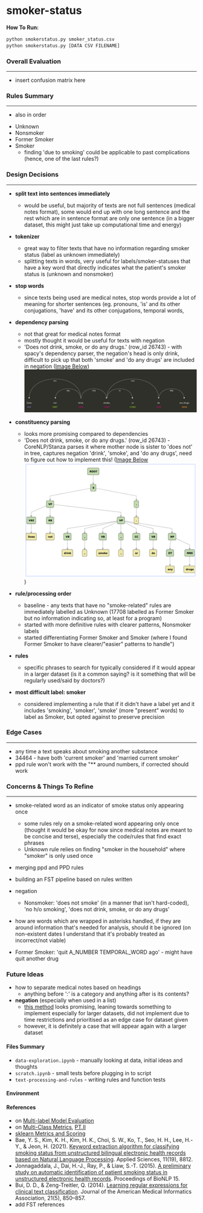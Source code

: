 # smoker-status

__How To Run:__  
```bash
python smokerstatus.py smoker_status.csv
python smokerstatus.py [DATA CSV FILENAME]
```  

### Overall Evaluation
-----
- insert confusion matrix here

### Rules Summary
----
* also in order
- Unknown
- Nonsmoker
- Former Smoker
- Smoker
    - finding 'due to smoking' could be applicable to past complications (hence, one of the last rules?)


### Design Decisions
----
- **split text into sentences immediately**
    - would be useful, but majority of texts are not full sentences (medical notes format), some would end up with one long sentence and the rest which are in sentence format are only one sentence (in a bigger dataset, this might just take up computational time and energy)
- **tokenizer**
    - great way to filter texts that have no information regarding smoker status (label as unknown immediately)
    - splitting texts in words, very useful for labels/smoker-statuses that have a key word that directly indicates what the patient's smoker status is (unknown and nonsmoker)
- **stop words**
    - since texts being used are medical notes, stop words provide a lot of meaning for shorter sentences (eg. pronouns, 'is' and its other conjugations, 'have' and its other conjugations, temporal words,  
- **dependency parsing**
    - not that great for medical notes format
    - mostly thought it would be useful for texts with negation
    - 'Does not drink, smoke, or do any drugs.' (row_id 26743) - with spacy's dependency parser, the negation's head is only drink, difficult to pick up that both 'smoke' and 'do any drugs' are included in negation ([Image Below](https://explosion.ai/demos/displacy?text=Does%20not%20drink%2C%20smoke%2C%20or%20do%20any%20drugs.&model=en_core_web_sm&cpu=1&cph=1))
![SpaCy Dependency Parsing](https://github.com/kateviloria/smoker-status/blob/main/images/dep-labels.png)
- **constituency parsing**
    - looks more promising compared to dependencies
    - 'Does not drink, smoke, or do any drugs.' (row_id 26743) - CoreNLP/Stanza parses it where mother node is sister to 'does not' in tree, captures negation 'drink', 'smoke', and 'do any drugs', need to figure out how to implement this! ([Image Below](https://corenlp.run/)
![CoreNLP Constituency Parsing](https://github.com/kateviloria/smoker-status/blob/main/images/constituency-labels.png))

- **rule/processing order**
    - baseline - any texts that have no "smoke-related" rules are immediately labelled as Unknown (17708 labelled as Former Smoker but no information indicating so, at least for a program)
    - started with more definitive rules with clearer patterns, Nonsmoker labels
    - started differentiating Former Smoker and Smoker (where I found Former Smoker to have clearer/"easier" patterns to handle")

- **rules**
    - specific phrases to search for typically considered if it would appear in a larger dataset (is it a common saying? is it something that will be regularly used/said by doctors?)

- **most difficult label: smoker**
    - considered implementing a rule that if it didn't have a label yet and it includes 'smoking', 'smoker', 'smoke' (more "present" words) to label as Smoker, but opted against to preserve precision

### Edge Cases
----
- any time a text speaks about smoking another substance
- 34464 - have both 'current smoker' and 'married current smoker'
- ppd rule won't work with the "** around numbers, if corrected should work



### Concerns & Things To Refine
----
- smoke-related word as an indicator of smoke status only appearing once
    - some rules rely on a smoke-related word appearing only once (thought it would be okay for now since medical notes are meant to be concise and terse), especially the code/rules that find exact phrases 
    - Unknown rule relies on finding "smoker in the household" where "smoker" is only used once
- merging ppd and PPD rules
- building an FST pipeline based on rules written
- negation
    - Nonsmoker: 'does not smoke' (in a manner that isn't hard-coded), 'no h/o smoking', 'does not drink, smoke, or do any drugs'
- how are words which are wrapped in asterisks handled, if they are around information that's needed for analysis, should it be ignored (on non-existent dates I understand that it's probably treated as incorrect/not viable)

- Former Smoker: 'quit A_NUMBER TEMPORAL_WORD ago' - might have quit another drug

### Future Ideas
- how to separate medical notes based on headings
    - anything before ':' is a category and anything after is its contents?
- **negation** (especially when used in a list)
    - [this method](https://medium.com/@MansiKukreja/clinical-text-negation-handling-using-negspacy-and-scispacy-233ce69ab2ac) looks promising, leaning towards something to implement especially for larger datasets, did not implement due to time restrictions and prioritised as an edge case for dataset given
    - however, it is definitely a case that will appear again with a larger dataset


#### Files Summary
- `data-exploration.ipynb` - manually looking at data, initial ideas and thoughts
- `scratch.ipynb` - small tests before plugging in to script
- `text-processing-and-rules` - writing rules and function tests

#### Environment


#### References 
- on [Multi-label Model Evaluation](https://www.kaggle.com/kmkarakaya/multi-label-model-evaluation)
- on [Multi-Class Metrics](https://towardsdatascience.com/multi-class-metrics-made-simple-part-i-precision-and-recall-9250280bddc2), [PT.II](https://towardsdatascience.com/multi-class-metrics-made-simple-part-ii-the-f1-score-ebe8b2c2ca1)
- [sklearn Metrics and Scoring](https://scikit-learn.org/stable/modules/model_evaluation.html#classification-metrics)
- Bae, Y. S., Kim, K. H., Kim, H. K., Choi, S. W., Ko, T., Seo, H. H., Lee, H.-Y., &amp; Jeon, H. (2021). [Keyword extraction algorithm for classifying smoking status from unstructured bilingual electronic health records based on Natural Language Processing](https://doi.org/10.3390/app11198812). Applied Sciences, 11(19), 8812. 
- Jonnagaddala, J., Dai, H.-J., Ray, P., &amp; Liaw, S.-T. (2015). [A preliminary study on automatic identification of patient smoking status in unstructured electronic health records](https://doi.org/10.18653/v1/w15-3818). Proceedings of BioNLP 15.
- Bui, D. D., &amp; Zeng-Treitler, Q. (2014). [Learning regular expressions for clinical text classification](https://doi.org/10.1136/amiajnl-2013-002411). Journal of the American Medical Informatics Association, 21(5), 850–857. 
- add FST references
